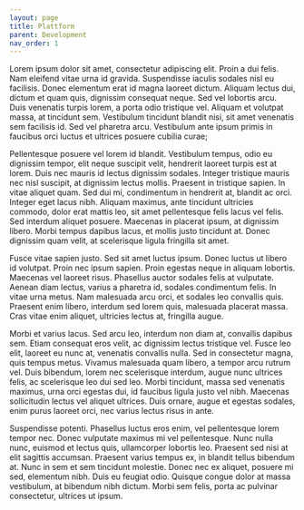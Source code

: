 ```yaml
---
layout: page
title: Plattform
parent: Development
nav_order: 1
---
```


Lorem ipsum dolor sit amet, consectetur adipiscing elit. Proin a dui felis. Nam eleifend vitae urna id gravida. Suspendisse iaculis sodales nisl eu facilisis. Donec elementum erat id magna laoreet dictum. Aliquam lectus dui, dictum et quam quis, dignissim consequat neque. Sed vel lobortis arcu. Duis venenatis turpis lorem, a porta odio tristique vel. Aliquam et volutpat massa, at tincidunt sem. Vestibulum tincidunt blandit nisi, sit amet venenatis sem facilisis id. Sed vel pharetra arcu. Vestibulum ante ipsum primis in faucibus orci luctus et ultrices posuere cubilia curae;

Pellentesque posuere vel lorem id blandit. Vestibulum tempus, odio eu dignissim tempor, elit neque suscipit velit, hendrerit laoreet turpis est at lorem. Duis nec mauris id lectus dignissim sodales. Integer tristique mauris nec nisl suscipit, at dignissim lectus mollis. Praesent in tristique sapien. In vitae aliquet quam. Sed dui mi, condimentum in hendrerit at, blandit ac orci. Integer eget lacus nibh. Aliquam maximus, ante tincidunt ultricies commodo, dolor erat mattis leo, sit amet pellentesque felis lacus vel felis. Sed interdum aliquet posuere. Maecenas in placerat ipsum, at dignissim libero. Morbi tempus dapibus lacus, et mollis justo tincidunt at. Donec dignissim quam velit, at scelerisque ligula fringilla sit amet.

Fusce vitae sapien justo. Sed sit amet luctus ipsum. Donec luctus ut libero id volutpat. Proin nec ipsum sapien. Proin egestas neque in aliquam lobortis. Maecenas vel laoreet risus. Phasellus auctor sodales felis at vulputate. Aenean diam lectus, varius a pharetra id, sodales condimentum felis. In vitae urna metus. Nam malesuada arcu orci, et sodales leo convallis quis. Praesent enim libero, interdum sed lorem quis, malesuada placerat massa. Cras vitae enim aliquet, ultricies lectus at, fringilla augue.

Morbi et varius lacus. Sed arcu leo, interdum non diam at, convallis dapibus sem. Etiam consequat eros velit, ac dignissim lectus tristique vel. Fusce leo elit, laoreet eu nunc at, venenatis convallis nulla. Sed in consectetur magna, quis tempus metus. Vivamus malesuada quam libero, a tempor arcu rutrum vel. Duis bibendum, lorem nec scelerisque interdum, augue nunc ultrices felis, ac scelerisque leo dui sed leo. Morbi tincidunt, massa sed venenatis maximus, urna orci egestas dui, id faucibus ligula justo vel nibh. Maecenas sollicitudin lectus vel aliquet ultrices. Duis ornare, augue et egestas sodales, enim purus laoreet orci, nec varius lectus risus in ante.

Suspendisse potenti. Phasellus luctus eros enim, vel pellentesque lorem tempor nec. Donec vulputate maximus mi vel pellentesque. Nunc nulla nunc, euismod et lectus quis, ullamcorper lobortis leo. Praesent sed nisi at elit sagittis accumsan. Praesent varius tempus ex, in blandit tellus bibendum at. Nunc in sem et sem tincidunt molestie. Donec nec ex aliquet, posuere mi sed, elementum nibh. Duis eu feugiat odio. Quisque congue dolor at massa vestibulum, at bibendum nibh dictum. Morbi sem felis, porta ac pulvinar consectetur, ultrices ut ipsum.

